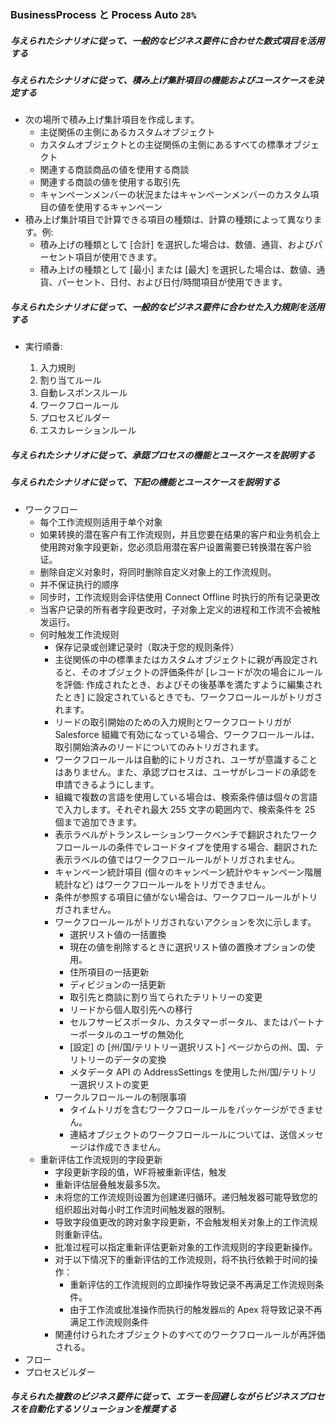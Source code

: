 ### BusinessProcess と Process Auto `28%`

##### 与えられたシナリオに従って、一般的なビジネス要件に合わせた数式項目を活用する

##### 与えられたシナリオに従って、積み上げ集計項目の機能およびユースケースを決定する

- 次の場所で積み上げ集計項目を作成します。
  - 主従関係の主側にあるカスタムオブジェクト
  - カスタムオブジェクトとの主従関係の主側にあるすべての標準オブジェクト
  - 関連する商談商品の値を使用する商談
  - 関連する商談の値を使用する取引先
  - キャンペーンメンバーの状況またはキャンペーンメンバーのカスタム項目の値を使用するキャンペーン
- 積み上げ集計項目で計算できる項目の種類は、計算の種類によって異なります。例:
  - 積み上げの種類として [合計] を選択した場合は、数値、通貨、およびパーセント項目が使用できます。
  - 積み上げの種類として [最小] または [最大] を選択した場合は、数値、通貨、パーセント、日付、および日付/時間項目が使用できます。

##### 与えられたシナリオに従って、一般的なビジネス要件に合わせた入力規則を活用する

- 実行順番:

  1. 入力規則
  2. 割り当てルール
  3. 自動レスポンスルール
  4. ワークフロールール
  5. プロセスビルダー
  6. エスカレーションルール

##### 与えられたシナリオに従って、承認プロセスの機能とユースケースを説明する

##### 与えられたシナリオに従って、下記の機能とユースケースを説明する

- ワークフロー
  - 每个工作流规则适用于单个对象
  - 如果转换的潜在客户有工作流规则，并且您要在结果的客户和业务机会上使用跨对象字段更新，您必须启用潜在客户设置需要已转换潜在客户验证。
  - 删除自定义对象时，将同时删除自定义对象上的工作流规则。
  - 并不保证执行的顺序
  - 同步时，工作流规则会评估使用 Connect Offline 时执行的所有记录更改
  - 当客户记录的所有者字段更改时，子对象上定义的进程和工作流不会被触发运行。
  - 何时触发工作流规则
    - 保存记录或创建记录时（取决于您的规则条件）
    - 主従関係の中の標準またはカスタムオブジェクトに親が再設定されると、そのオブジェクトの評価条件が [レコードが次の場合にルールを評価: 作成されたとき、およびその後基準を満たすように編集されたとき] に設定されているときでも、ワークフロールールがトリガされます。
    - リードの取引開始のための入力規則とワークフロートリガが Salesforce 組織で有効になっている場合、ワークフロールールは、取引開始済みのリードについてのみトリガされます。
    - ワークフロールールは自動的にトリガされ、ユーザが意識することはありません。また、承認プロセスは、ユーザがレコードの承認を申請できるようにします。
    - 組織で複数の言語を使用している場合は、検索条件値は個々の言語で入力します。それぞれ最大 255 文字の範囲内で、検索条件を 25 個まで追加できます。
    - 表示ラベルがトランスレーションワークベンチで翻訳されたワークフロールールの条件でレコードタイプを使用する場合、翻訳された表示ラベルの値ではワークフロールールがトリガされません。
    - キャンペーン統計項目 (個々のキャンペーン統計やキャンペーン階層統計など) はワークフロールールをトリガできません。
    - 条件が参照する項目に値がない場合は、ワークフロールールがトリガされません。
    - ワークフロールールがトリガされないアクションを次に示します。
      - 選択リスト値の一括置換
      - 現在の値を削除するときに選択リスト値の置換オプションの使用。
      - 住所項目の一括更新
      - ディビジョンの一括更新
      - 取引先と商談に割り当てられたテリトリーの変更
      - リードから個人取引先への移行
      - セルフサービスポータル、カスタマーポータル、またはパートナーポータルのユーザの無効化
      - [設定] の [州/国/テリトリー選択リスト] ページからの州、国、テリトリーのデータの変換
      - メタデータ API の AddressSettings を使用した州/国/テリトリー選択リストの変更
    - ワークルフロールールの制限事項
      - タイムトリガを含むワークフロールールをパッケージができません。
      - 連結オブジェクトのワークフロールールについては、送信メッセージは作成できません。
  - 重新评估工作流规则的字段更新
    - 字段更新字段的值，WF将被重新评估，触发
    - 重新评估层叠触发最多5次。
    - 未将您的工作流规则设置为创建递归循环。递归触发器可能导致您的组织超出对每小时工作流时间触发器的限制。
    - 导致字段值更改的跨对象字段更新，不会触发相关对象上的工作流规则重新评估。
    - 批准过程可以指定重新评估更新对象的工作流规则的字段更新操作。
    - 对于以下情况下的重新评估的工作流规则，将不执行依赖于时间的操作：
      - 重新评估的工作流规则的立即操作导致记录不再满足工作流规则条件。
      - 由于工作流或批准操作而执行的触发器`后`的 Apex 将导致记录不再满足工作流规则条件
    - 関連付けられたオブジェクトのすべてのワークフロールールが再評価される。
- フロー
- プロセスビルダー

##### 与えられた複数のビジネス要件に従って、エラーを回避しながらビジネスプロセスを自動化するソリューションを推奨する


